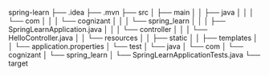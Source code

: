 
spring-learn
├── .idea
├── .mvn
├── src
│   ├── main
│   │   ├── java
│   │   │   └── com
│   │   │       └── cognizant
│   │   │           └── spring_learn
│   │   │               ├── SpringLearnApplication.java
│   │   │               └── controller
│   │   │                   └── HelloController.java
│   │   └── resources
│   │       ├── static
│   │       ├── templates
│   │       └── application.properties
│   └── test
│       └── java
│           └── com
│               └── cognizant
│                   └── spring_learn
│                       └── SpringLearnApplicationTests.java
└── target


